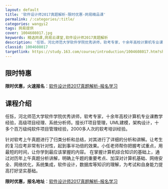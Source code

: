 ```yaml
---
layout: default
title: '软件设计师2017真题解析-限时优惠-网易精品课'
permalink: /:categories/:title/
categories: wangyi2
tags: 网易提供
cover: 1004608017.jpg
keywords: 精选网课,网易云课堂,软件设计师2017真题解析
description: '任铄，河北师范大学软件学院优秀讲师，软考专家，十余年高校计算机专业课教学经验，高级项目经理、系统分析师。擅长IT项目管理'
classid: 1004608017
targetlink: https://study.163.com/course/introduction/1004608017.htm?share=1&shareId=1025206652&utm_campaign=share&utm_medium=iphoneShare&utm_source=&utm_u=1025206652
---
```


## 限时特惠

**限时优惠，火速报名**：[软件设计师2017真题解析-报名学习](https://study.163.com/course/introduction/1004608017.htm?share=1&shareId=1025206652&utm_campaign=share&utm_medium=iphoneShare&utm_source=&utm_u=1025206652)

## 课程介绍

任铄，河北师范大学软件学院优秀讲师，软考专家，十余年高校计算机专业课教学经验，高级项目经理、系统分析师。擅长IT项目管理，UML建模，架构设计，十多个百万级纯软件项目管理经验，2000多人次的软考培训经验。  





针对软考上午真题进行了归类分析和总结，对其进行了详细的分析和讲解。让考生的复习应考非常有针对性，起到事半功倍的效果。小任老师帮你把握考试重点，用最短的时间，让你学到最应该掌握的内容。 在掌握计算机综合知识的基础上，通过对历年上午真题分析讲解，明确上午题的重要考点、加深对计算机基础、网络安全、网络优化，系统集成，软件设计，数据库等知识的理解，为考试和自身能力提高打好坚实基础。

**限时优惠，报名地址**：[软件设计师2017真题解析-报名学习](https://study.163.com/course/introduction/1004608017.htm?share=1&shareId=1025206652&utm_campaign=share&utm_medium=iphoneShare&utm_source=&utm_u=1025206652)

